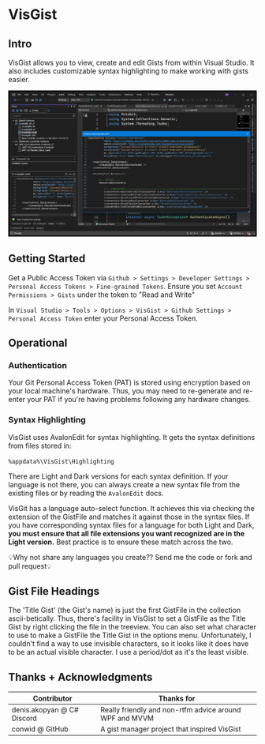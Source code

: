 # VisGist

## Intro
VisGist allows you to view, create and edit Gists from within Visual Studio. It also includes customizable syntax highlighting to make working with gists easier.

![/master/Documentation/Screenshot 2024 06 14 112132](Screenshot%202024-06-14%20112132.png)

## Getting Started

Get a Public Access Token via `Github > Settings > Developer Settings > Personal Access Tokens > Fine-grained Tokens`. Ensure you set `Account Permissions > Gists` under the token to "Read and Write"

In `Visual Studio > Tools > Options > VisGist > Github Settings > Personal Access Token` enter your Personal Access  Token.

## Operational

### Authentication

Your Git Personal Access Token (PAT) is stored using encryption based on your local machine's hardware. Thus, you may need to re-generate and re-enter your PAT if you're having problems following any hardware changes. 

### Syntax Highlighting

VisGist uses AvalonEdit for syntax highlighting. It gets the syntax definitions from files stored in:

`%appdata%\VisGist\Highlighting`

There are Light and Dark versions for each syntax definition. If your language is not there, you can always create a new syntax file from the existing files or by reading the `AvalonEdit` docs. 

VisGit has a language auto-select function. It achieves this via checking the extension of the GistFile and matches it against those in the syntax files. If you have corresponding syntax files for a language for both Light and Dark, **you must ensure that all file extensions you want recognized are in the Light version.** Best practice is to ensure these match across the two. 

💡Why not share any languages you create?? Send me the code or fork and pull request💡

## Gist File Headings

The 'Title Gist' (the Gist's name) is just the first GistFile in the collection ascii-betically. Thus, there's facility in VisGist to set a GistFile as the Title Gist by right clicking the file in the treeview. You can also set what character to use to make a GistFile the Title Gist in the options menu. Unfortunately, I couldn't find a way to use invisible characters, so it looks like it does have to be an actual visible character. I use a period/dot as it's the least visible.

## Thanks + Acknowledgments

|Contributor|Thanks for|
|-|-|
|denis.akopyan @ C# Discord|Really friendly and non-rtfm advice around WPF and MVVM|
|conwid @ GitHub|A gist manager project that inspired VisGist

